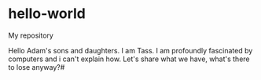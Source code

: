 # hello-world
My repository

Hello Adam's sons and daughters.
I am Tass. I am profoundly fascinated by computers and i can't explain how. Let's share what we have, what's there to lose anyway?#
